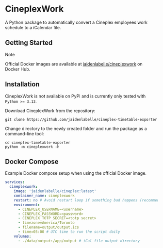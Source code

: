 # CineplexWork
A Python package to automatically convert a Cineplex employees work schedule to a iCalendar file.

## Getting Started
> [!NOTE]
> Official Docker images are available at [jaidenlabelle/cineplexwork](https://hub.docker.com/r/jaidenlabelle/cineplexwork) on Docker Hub.

## Installation
CineplexWork is not available on PyPI and is currently only tested with `Python >= 3.13`.

Download CineplexWork from the repository:
```
git clone https://github.com/jaidenlabelle/cineplex-timetable-exporter
```

Change directory to the newly created folder and run the package as a command-line tool:
```
cd cineplex-timetable-exporter
python -m cineplexwork -h
```

## Docker Compose
Example Docker compose setup when using the official Docker image.
```yaml
services:
  cineplexwork:
    image: 'jaidenlabelle/cineplex:latest'
    container_name: cineplexwork
    restart: no # Avoid restart loop if something bad happens (recommended)
    environment:
      - CINEPLEX_USERNAME=<username>
      - CINEPLEX_PASSWORD=<password>
      - CINEPLEX_TOTP_SECRET=<totp secret>
      - timezone=America/Toronto
      - filename=output/output.ics
      - time=05:00 # UTC time to run the script daily
    volumes:
      - ./data/output:/app/output # iCal file output directory
```

